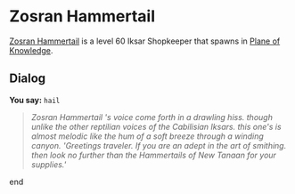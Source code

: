 # Zosran Hammertail



[Zosran Hammertail](/npc/202074) is a level 60 Iksar Shopkeeper that spawns in [Plane of Knowledge](/zone/202).





## Dialog


**You say:** `hail`




>*Zosran Hammertail 's voice come forth in a drawling hiss. though unlike the other reptilian voices of the Cabilisian Iksars. this one's is almost melodic like the hum of a soft breeze through a winding canyon. 'Greetings traveler. If you are an adept in the art of smithing. then look no further than the Hammertails of New Tanaan for your supplies.'*

end